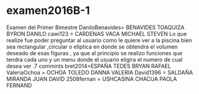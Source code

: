 # examen2016B-1
Examen del Primer Bimestre
DaniloBenavides= BENAVIDES	TOAQUIZA	BYRON	DANILO
cawi123 = CARDENAS	VACA	MICHAEL	STEVEN 
Lo que realize fue poder preguntar al usuario como le quiere ver a la piscina bien sea rectangular ,circular o eliptica en donde se obtendra el volumen deseado de esas figuras , ya que al principio se realizo funciones que tendra cada uno y un menu donde el usuario eligira el numero de cual desea ver .7 commints 
bret2014=ESPAÑA	TEDES	BRYAN	RAFAEL
ValeriaOchoa = OCHOA	TOLEDO	DANNA	VALERIA
David1396 = SALDAÑA	MIRANDA	JUAN	DAVID
2508fernan = USHCASINA	CHACUA	PAOLA	FERNAND

